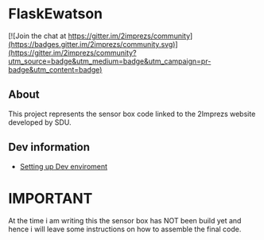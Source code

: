 # FlaskEwatson

[![Join the chat at https://gitter.im/2imprezs/community](https://badges.gitter.im/2imprezs/community.svg)](https://gitter.im/2imprezs/community?utm_source=badge&utm_medium=badge&utm_campaign=pr-badge&utm_content=badge)

## About
This project represents the sensor box code linked to the 2Imprezs website developed by SDU.

## Dev information
- [Setting up Dev enviroment](https://github.com/han-SDU/FlaskEwatson/wiki/Setting-up-Dev-enviroment)

# IMPORTANT
At the time i am writing this the sensor box has NOT been build yet and hence i will leave some instructions on how to assemble the final code.
